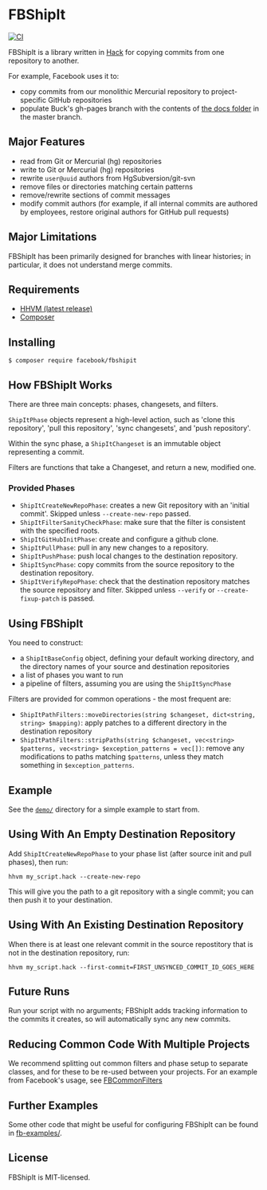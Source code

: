 # FBShipIt

[![CI](https://github.com/facebook/fbshipit/workflows/CI/badge.svg)](https://github.com/facebook/fbshipit/actions?query=branch%3Amaster)

FBShipIt is a library written in [Hack](http://hacklang.org) for
copying commits from one repository to another.

For example, Facebook uses it to:

 - copy commits from our monolithic Mercurial repository to
   project-specific GitHub repositories
 - populate Buck's gh-pages branch with the contents of
   [the docs folder](https://github.com/facebook/buck/tree/master/docs)
    in the master branch.

## Major Features

 - read from Git or Mercurial (hg) repositories
 - write to Git or Mercurial (hg) repositories
 - rewrite `user@uuid` authors from HgSubversion/git-svn
 - remove files or directories matching certain patterns
 - remove/rewrite sections of commit messages
 - modify commit authors (for example, if all internal commits are authored by
   employees, restore original authors for GitHub pull requests)

## Major Limitations

FBShipIt has been primarily designed for branches with linear histories; in
particular, it does not understand merge commits.

## Requirements

 - [HHVM (latest release)](https://docs.hhvm.com/hhvm/installation)
 - [Composer](https://getcomposer.org/doc/00-intro.md)

## Installing

```
$ composer require facebook/fbshipit
```

## How FBShipIt Works

There are three main concepts: phases, changesets, and filters.

`ShipItPhase` objects represent a high-level action, such as
'clone this repository', 'pull this repository',
'sync changesets', and 'push repository'.

Within the sync phase, a `ShipItChangeset` is an immutable
object representing a commit.

Filters are functions that take
a Changeset, and return a new, modified one.

### Provided Phases

 - `ShipItCreateNewRepoPhase`: creates a new Git repository with an 'initial commit'. Skipped unless `--create-new-repo` passed.
 - `ShipItFilterSanityCheckPhase`: make sure that the filter is consistent with the specified roots.
 - `ShipItGitHubInitPhase`: create and configure a github clone.
 - `ShipItPullPhase`: pull in any new changes to a repository.
 - `ShipItPushPhase`: push local changes to the destination repository.
 - `ShipItSyncPhase`: copy commits from the source repository to the destination repository.
 - `ShipItVerifyRepoPhase`: check that the destination repository matches the source repository and filter. Skipped unless `--verify` or `--create-fixup-patch` is passed.

## Using FBShipIt

You need to construct:
 - a `ShipItBaseConfig` object, defining your default working directory, and the directory names of your source and destination repositories
 - a list of phases you want to run
 - a pipeline of filters, assuming you are using the `ShipItSyncPhase`

Filters are provided for common operations - the most frequent are:
 - `ShipItPathFilters::moveDirectories(string $changeset, dict<string, string> $mapping)`: apply patches to a different directory in the destination repository
 - `ShipItPathFilters::stripPaths(string $changeset, vec<string> $patterns, vec<string> $exception_patterns = vec[])`: remove any modifications to paths matching `$patterns`, unless they match something in `$exception_patterns`.

## Example

See the [`demo/`](demo) directory for a simple example to start from.

## Using With An Empty Destination Repository

Add `ShipItCreateNewRepoPhase` to your phase list (after source init and pull
phases), then run:

```
hhvm my_script.hack --create-new-repo
```

This will give you the path to a git repository with a single commit; you can then push it to your destination.

## Using With An Existing Destination Repository

When there is at least one relevant commit in the source repostitory that is not in the destination repository, run:

```
hhvm my_script.hack --first-commit=FIRST_UNSYNCED_COMMIT_ID_GOES_HERE
```

## Future Runs

Run your script with no arguments; FBShipIt adds tracking information to the
commits it creates, so will automatically sync any new commits.

## Reducing Common Code With Multiple Projects

We recommend splitting out common filters and phase setup to separate classes,
and for these to be re-used between your projects. For an example from Facebook's
usage, see [FBCommonFilters](fb-examples/lib/shipit/FBCommonFilters.php-example)

## Further Examples

Some other code that might be useful for configuring FBShipIt can be found in
[fb-examples/](https://github.com/facebook/fbshipit/tree/master/fb-examples).

## License

FBShipIt is MIT-licensed.
